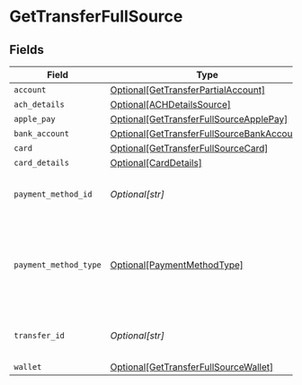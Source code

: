 # GetTransferFullSource


## Fields

| Field                                                                                                 | Type                                                                                                  | Required                                                                                              | Description                                                                                           | Example                                                                                               |
| ----------------------------------------------------------------------------------------------------- | ----------------------------------------------------------------------------------------------------- | ----------------------------------------------------------------------------------------------------- | ----------------------------------------------------------------------------------------------------- | ----------------------------------------------------------------------------------------------------- |
| `account`                                                                                             | [Optional[GetTransferPartialAccount]](../../models/shared/gettransferpartialaccount.md)               | :heavy_minus_sign:                                                                                    | N/A                                                                                                   |                                                                                                       |
| `ach_details`                                                                                         | [Optional[ACHDetailsSource]](../../models/shared/achdetailssource.md)                                 | :heavy_minus_sign:                                                                                    | N/A                                                                                                   |                                                                                                       |
| `apple_pay`                                                                                           | [Optional[GetTransferFullSourceApplePay]](../../models/shared/gettransferfullsourceapplepay.md)       | :heavy_minus_sign:                                                                                    | N/A                                                                                                   |                                                                                                       |
| `bank_account`                                                                                        | [Optional[GetTransferFullSourceBankAccount]](../../models/shared/gettransferfullsourcebankaccount.md) | :heavy_minus_sign:                                                                                    | N/A                                                                                                   |                                                                                                       |
| `card`                                                                                                | [Optional[GetTransferFullSourceCard]](../../models/shared/gettransferfullsourcecard.md)               | :heavy_minus_sign:                                                                                    | N/A                                                                                                   |                                                                                                       |
| `card_details`                                                                                        | [Optional[CardDetails]](../../models/shared/carddetails.md)                                           | :heavy_minus_sign:                                                                                    | N/A                                                                                                   |                                                                                                       |
| `payment_method_id`                                                                                   | *Optional[str]*                                                                                       | :heavy_minus_sign:                                                                                    | UUID v4                                                                                               | ec7e1848-dc80-4ab0-8827-dd7fc0737b43                                                                  |
| `payment_method_type`                                                                                 | [Optional[PaymentMethodType]](../../models/shared/paymentmethodtype.md)                               | :heavy_minus_sign:                                                                                    | The payment method type that represents a payment rail and directionality                             |                                                                                                       |
| `transfer_id`                                                                                         | *Optional[str]*                                                                                       | :heavy_minus_sign:                                                                                    | UUID v4                                                                                               | ec7e1848-dc80-4ab0-8827-dd7fc0737b43                                                                  |
| `wallet`                                                                                              | [Optional[GetTransferFullSourceWallet]](../../models/shared/gettransferfullsourcewallet.md)           | :heavy_minus_sign:                                                                                    | N/A                                                                                                   |                                                                                                       |